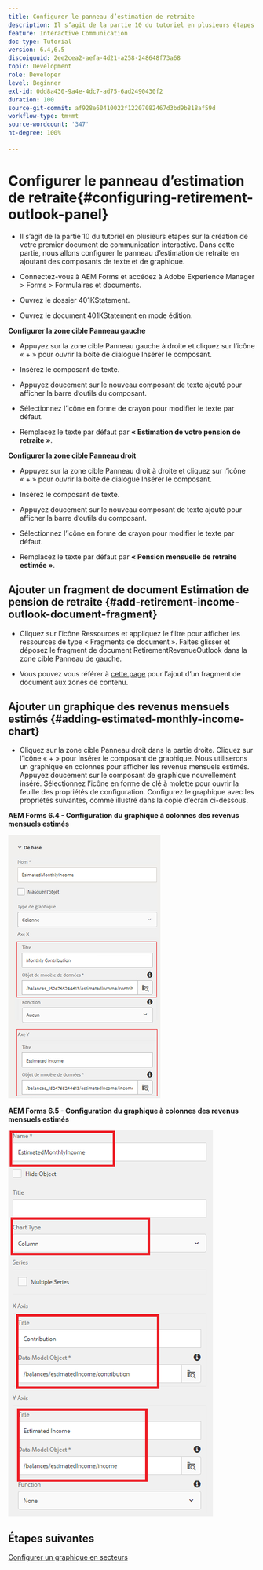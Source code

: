 ```yaml
---
title: Configurer le panneau d’estimation de retraite
description: Il s’agit de la partie 10 du tutoriel en plusieurs étapes sur la création de votre premier document de communication interactive. Dans cette partie, nous allons configurer le panneau d’estimation de retraite en ajoutant des composants de texte et de graphique.
feature: Interactive Communication
doc-type: Tutorial
version: 6.4,6.5
discoiquuid: 2ee2cea2-aefa-4d21-a258-248648f73a68
topic: Development
role: Developer
level: Beginner
exl-id: 0dd8a430-9a4e-4dc7-ad75-6ad2490430f2
duration: 100
source-git-commit: af928e60410022f12207082467d3bd9b818af59d
workflow-type: tm+mt
source-wordcount: '347'
ht-degree: 100%

---
```


# Configurer le panneau d’estimation de retraite{#configuring-retirement-outlook-panel}

* Il s’agit de la partie 10 du tutoriel en plusieurs étapes sur la création de votre premier document de communication interactive. Dans cette partie, nous allons configurer le panneau d’estimation de retraite en ajoutant des composants de texte et de graphique.

* Connectez-vous à AEM Forms et accédez à Adobe Experience Manager > Forms > Formulaires et documents.

* Ouvrez le dossier 401KStatement.

* Ouvrez le document 401KStatement en mode édition.

**Configurer la zone cible Panneau gauche**

* Appuyez sur la zone cible Panneau gauche à droite et cliquez sur l’icône « + » pour ouvrir la boîte de dialogue Insérer le composant.

* Insérez le composant de texte.

* Appuyez doucement sur le nouveau composant de texte ajouté pour afficher la barre d’outils du composant.

* Sélectionnez l’icône en forme de crayon pour modifier le texte par défaut.

* Remplacez le texte par défaut par **« Estimation de votre pension de retraite »**.

**Configurer la zone cible Panneau droit**

* Appuyez sur la zone cible Panneau droit à droite et cliquez sur l’icône « + » pour ouvrir la boîte de dialogue Insérer le composant.

* Insérez le composant de texte.

* Appuyez doucement sur le nouveau composant de texte ajouté pour afficher la barre d’outils du composant.

* Sélectionnez l’icône en forme de crayon pour modifier le texte par défaut.

* Remplacez le texte par défaut par **« Pension mensuelle de retraite estimée »**.

## Ajouter un fragment de document Estimation de pension de retraite {#add-retirement-income-outlook-document-fragment}

* Cliquez sur l’icône Ressources et appliquez le filtre pour afficher les ressources de type « Fragments de document ». Faites glisser et déposez le fragment de document RetirementRevenueOutlook dans la zone cible Panneau de gauche.

* Vous pouvez vous référer à [cette page](https://experienceleague.adobe.com/docs/experience-manager-learn/forms/ic-web-channel-tutorial/partseven.html?lang=fr) pour l’ajout d’un fragment de document aux zones de contenu.

## Ajouter un graphique des revenus mensuels estimés {#adding-estimated-monthly-income-chart}

* Cliquez sur la zone cible Panneau droit dans la partie droite. Cliquez sur l’icône « + » pour insérer le composant de graphique. Nous utiliserons un graphique en colonnes pour afficher les revenus mensuels estimés. Appuyez doucement sur le composant de graphique nouvellement inséré. Sélectionnez l’icône en forme de clé à molette pour ouvrir la feuille des propriétés de configuration. Configurez le graphique avec les propriétés suivantes, comme illustré dans la copie d’écran ci-dessous.

**AEM Forms 6.4 - Configuration du graphique à colonnes des revenus mensuels estimés**

![form64](assets/estimatedmonthlyincomechart.png)

**AEM Forms 6.5 - Configuration du graphique à colonnes des revenus mensuels estimés**

![forms65](assets/estimatedmonthlyincomechart65.PNG)

## Étapes suivantes

[Configurer un graphique en secteurs](./parteleven.md)
